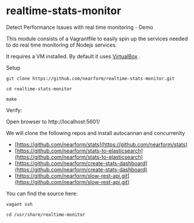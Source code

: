 # realtime-stats-monitor
Detect Performance Issues with real time monitoring - Demo

This module consists of a Vagrantfile to easily spin up the services needed to do real time monitoring of Nodejs services.

It requires a VM installed.  By default it uses [VirtualBox](https://www.virtualbox.org) .

Setup

``` git clone https://github.com/nearform/realtime-stats-monitor.git ```

``` cd realtime-stats-monitor ```


``` make ```

Verify:

Open browser to http://localhost:5601/


We will clone the following repos and install autocannan and concurrenlty

- [https://github.com/nearform/stats](https://github.com/nearform/stats)
- [https://github.com/nearform/stats-to-elasticsearch](https://github.com/nearform/stats-to-elasticsearch)
- [https://github.com/nearform/create-stats-dashboard](https://github.com/nearform/create-stats-dashboard)
- [https://github.com/nearform/slow-rest-api.git](https://github.com/nearform/slow-rest-api.git)


You can find the source here:

```
vagant ssh

cd /usr/share/realtime-monitor
 ```
